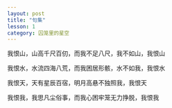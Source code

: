 ```yaml
---
layout: post
title: "句集"
lesson: 1
category: 囚笼里的星空
---
```


我恨山，山高千尺百仞，而我不足八尺，我不如山，我恨山

我恨水，水流四海八荒，而我困居形骸，水不如我，我恨水

我恨天，天有星辰百宿，明月高悬不独照我，我恨天

我恨我，我思凡尘俗事，而我心困牢笼无力挣脱，我恨我